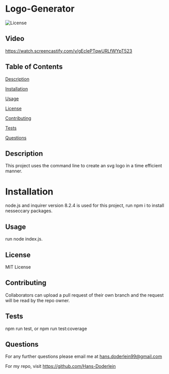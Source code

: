 # Logo-Generator

![License](https://img.shields.io/badge/license-MIT-blue)

## Video
https://watch.screencastify.com/v/gEclePTqwURLfWYpT523

## Table of Contents

[Description](#description)

[Installation](#installation)

[Usage](#usage)

[License](#license)

[Contributing](#contributing)

[Tests](#tests)

[Questions](#questions)

## Description

This project uses the command line to create an svg logo in a time efficient manner.

# Installation

node.js and inquirer version 8.2.4 is used for this project, run npm i to install nesseccary packages.

## Usage

run node index.js.

## License

MIT License

## Contributing

Collaborators can upload a pull request of their own branch and the request will be read by the repo owner.

## Tests

npm run test, or npm run test:coverage

## Questions

For any further questions please email me at hans.doderlein99@gmail.com

For my repo, visit https://github.com/Hans-Doderlein

